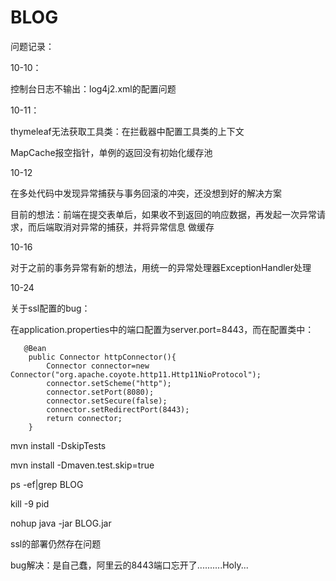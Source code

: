 # BLOG

问题记录：

10-10：

控制台日志不输出：log4j2.xml的配置问题

10-11：

thymeleaf无法获取工具类：在拦截器中配置工具类的上下文
       
MapCache报空指针，单例的返回没有初始化缓存池
       
10-12

在多处代码中发现异常捕获与事务回滚的冲突，还没想到好的解决方案

目前的想法：前端在提交表单后，如果收不到返回的响应数据，再发起一次异常请求，而后端取消对异常的捕获，并将异常信息
做缓存

10-16 

对于之前的事务异常有新的想法，用统一的异常处理器ExceptionHandler处理

10-24

关于ssl配置的bug：

在application.properties中的端口配置为server.port=8443，而在配置类中：

       @Bean
        public Connector httpConnector(){
            Connector connector=new Connector("org.apache.coyote.http11.Http11NioProtocol");
            connector.setScheme("http");
            connector.setPort(8080);
            connector.setSecure(false);
            connector.setRedirectPort(8443);
            return connector;
        }

mvn install -DskipTests

mvn install -Dmaven.test.skip=true

ps -ef|grep BLOG

kill -9 pid

nohup java -jar BLOG.jar

ssl的部署仍然存在问题

bug解决：是自己蠢，阿里云的8443端口忘开了..........Holy...

